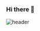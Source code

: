 ### Hi there 👋

![header](https://capsule-render.vercel.app/api?type=waving&height=200&text=Welcome!&fontAlign=80&fontAlignY=40&color=auto&desc=Sohee's%20GitHub%20Profile%20&descAlignY=51&descAlign=62)

<!--
**thgml00/thgml00** is a ✨ _special_ ✨ repository because its `README.md` (this file) appears on your GitHub profile.

Here are some ideas to get you started:

- 🔭 I’m currently working on ...
- 🌱 I’m currently learning ...
- 👯 I’m looking to collaborate on ...
- 🤔 I’m looking for help with ...
- 💬 Ask me about ...
- 📫 How to reach me: ...
- 😄 Pronouns: ...
- ⚡ Fun fact: ...
-->
